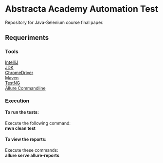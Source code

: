 # Abstracta Academy Automation Test
Repository for Java-Selenium course final paper.

## Requeriments
### Tools
[IntelliJ](https://www.jetbrains.com/idea/download/#section=windows)<br>
[JDK](https://www.oracle.com/java/technologies/downloads/)<br>
[ChromeDriver](https://sites.google.com/a/chromium.org/chromedriver/downloads)<br>
[Maven](https://maven.apache.org/)<br>
[TestNG](https://testng.org/doc/download.html)<br>
[Allure Commandline](https://qameta.io/allure-report/)<br>

### Execution
#### To run the tests: <br>
Execute the following command:<br> 
**mvn clean test** <br> 
#### To view the reports: <br>
Execute these commands:<br>
**allure serve allure-reports**
